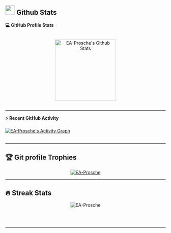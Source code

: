 <!---
- 👋 Hi, I’m @EA-Prosche
- 👀 I’m interested in ...
- 🌱 I’m currently learning ...
- 💞️ I’m looking to collaborate on ...
- 📫 How to reach me ...

EA-Prosche/EA-Prosche is a ✨ special ✨ repository because its `README.md` (this file) appears on your GitHub profile.
You can click the Preview link to take a look at your changes.

[![Anurag's GitHub stats](https://github-readme-stats.vercel.app/api?username=EA-Prosche&count_private=true&show_icons=true&theme=radical)](https://github.com/EA-Prosche/github-readme-stats)

[![Top Langs](https://github-readme-stats.vercel.app/api/top-langs/?username=EA-Prosche&theme=radical)](https://github.com/anuraghazra/github-readme-stats)


https://media.giphy.com/media/iY8CRBdQXODJSCERIr/giphy.gif
--->

## <img src="https://media.giphy.com/media/W5eoZHPpUx9sapR0eu/giphy.gif" width="30px"> Github Stats

  <summary><b>💻 GitHub Profile Stats</b></summary>
  <br/>
  <p align="center">
    <a href="https://github.com/EA-Prosche/github-readme-stats"><img alt="EA-Prosche's Github Stats" src="https://github-readme-stats.vercel.app/api?username=EA-Prosche&show_icons=true&count_private=true&theme=chartreuse-dark" height="192px"/></a>
<br/>
  &nbsp;
  </p>

----

  <summary><b>⚡ Recent GitHub Activity</b></summary>
  <br/>
   <a href="https://github.com/EA-Prosche"><img alt="EA-Prosche's Activity Graph" src="https://activity-graph.herokuapp.com/graph?username=EA-Prosche&custom_title=EA-Prosche's%20Contribution%20Graph&theme=react-dark" /></a>
  <br/>


<br/>

----

## :trophy: Git profile Trophies

<p align="center"> <a href="https://github.com/ryo-ma/github-profile-trophy"><img src="https://github-profile-trophy.vercel.app/?username=EA-Prosche&layout=compact&theme=radical" alt="EA-Prosche" /></a> </p>

-----

## 🔥 Streak Stats
<p align="center"><img src="https://github-readme-streak-stats.herokuapp.com/?user=EA-Prosche&theme=chartreuse-dark" alt="EA-Prosche" /></p>

<br>
<br>

-----
